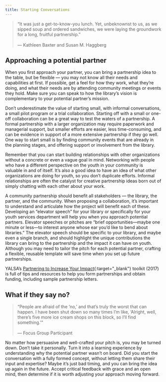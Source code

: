 ```yaml
---
title: Starting Conversations
---
```

> “It was just a get-to-know-you lunch. Yet, unbeknownst to us, as we sipped soup and ordered sandwiches, we were laying the groundwork for a long, fruitful partnership.”<br/><br> — Kathleen Baxter and Susan M. Haggberg

## Approaching a potential partner
When you first approach your partner, you can bring a partnership idea to the table, but be flexible — you may not know all their needs and capabilities at first. If possible, get a feel for how they work, what they’re doing, and what their needs are by attending community meetings or events they hold. Make sure you can speak to how the library’s vision is complementary to your potential partner’s mission.

Don’t underestimate the value of starting small, with informal conversations, a small pilot program or a trial collaboration. Starting off with a small or one-off collaboration can be a great way to test the waters of a partnership. A formal partnership with a larger organization may require paperwork and managerial support, but smaller efforts are easier, less time-consuming, and can be evidence in support of a more extensive partnership if they go well. One way to start small is by finding community events that are already in the planning stages, and offering support or involvement from the library. 

Remember that you can start building relationships with other organizations without a concrete or even a vague goal in mind. Networking with people who have a different perspective on the youth in your community is valuable in and of itself. It’s also a good idea to have an idea of what other organizations are doing for youth, so you don’t duplicate efforts. Informal relationships are often the catalyst for creative partnership ideas born out of simply chatting with each other about your work.

A community partnership should benefit all stakeholders — the library, the partner, and the community. When proposing a collaboration, it’s important to understand and articulate how the project will benefit each of these. Developing an “elevator speech” for your library or specifically for your youth services department will help you when you approach potential partners. Elevator speeches or pitches are “brief opportunities—maybe one minute or less—to interest anyone whose ear you’d like to bend about libraries.” The elevator speech should be specific to your library, and maybe even a single branch, and should highlight the unique contributions the library can bring to the partnership and the impact it can have on youth. Although you may need to tailor the pitch for each potential partner, crafting a flexible, reusable template will save time when you set up future partnerships.

YALSA’s [Partnering to Increase Your Impact](http://www.ala.org/yalsa/partnering-toolkit){:target="_blank"} toolkit (2017) is full of tips and resources to help you form partnerships and obtain funding, including sample partnership letters.
## What if they say no?
> “People are afraid of the ‘no,’ and that’s truly the worst that can happen. I have been shut down so many times I’m like, ‘Alright, well, there’s five more ice cream shops on this block, so I’ll find something.’”<br/><br/> — Focus Group Participant

No matter how persuasive and well-crafted your pitch is, you may be turned down. Don’t take it personally. Turn it into a learning experience by understanding why the potential partner wasn’t on board. Did you start the conversation with a fully formed concept, without letting them share their input and expertise? Maybe it’s just bad timing, and you can bring the idea up again in the future. Accept critical feedback with grace and an open mind, then determine if it is worth adjusting your approach moving forward. 
